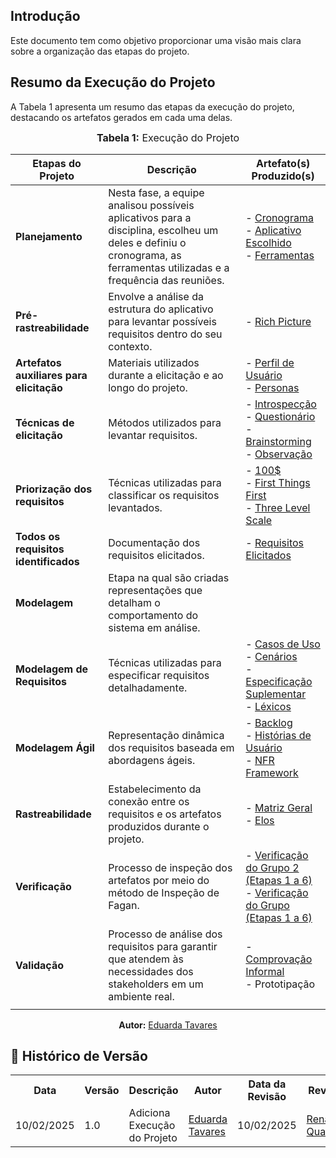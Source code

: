 ## Introdução  
Este documento tem como objetivo proporcionar uma visão mais clara sobre a organização das etapas do projeto.  

## Resumo da Execução do Projeto  
A Tabela 1 apresenta um resumo das etapas da execução do projeto, destacando os artefatos gerados em cada uma delas.  

<center>
<font size="3"><b>Tabela 1:</b> Execução do Projeto</font>

| **Etapas do Projeto**                    | **Descrição**                                                                                                                                                           | **Artefato(s) Produzido(s)**                                                                                                                                                                                                                        |
| ---------------------------------------- | ----------------------------------------------------------------------------------------------------------------------------------------------------------------------- | --------------------------------------------------------------------------------------------------------------------------------------------------------------------------------------------------------------------------------------------------- |
| **Planejamento**                         | Nesta fase, a equipe analisou possíveis aplicativos para a disciplina, escolheu um deles e definiu o cronograma, as ferramentas utilizadas e a frequência das reuniões. | - [Cronograma](../Desenvolvimento/cronograma.md)<br>- [Aplicativo Escolhido](../Desenvolvimento/app_escolhido.md)<br>- [Ferramentas](../Desenvolvimento/ferramentas.md)                                                                             |
| **Pré-rastreabilidade**                  | Envolve a análise da estrutura do aplicativo para levantar possíveis requisitos dentro do seu contexto.                                                                 | - [Rich Picture](../Desenvolvimento/apps_avaliados.md)                                                                                                                                                                                              |
| **Artefatos auxiliares para elicitação** | Materiais utilizados durante a elicitação e ao longo do projeto.                                                                                                        | - [Perfil de Usuário](../PerfilUsuario/PerfilUser.md)<br>- [Personas](../PerfilUsuario/Personas.md)                                                                                                                                                 |
| **Técnicas de elicitação**               | Métodos utilizados para levantar requisitos.                                                                                                                            | - [Introspecção](../PerfilUsuario/Tecnicas/Introspeccao.md)<br>- [Questionário](../PerfilUsuario/Tecnicas/Questionario.md)<br>- [Brainstorming](../PerfilUsuario/Tecnicas/Brainstorm.md)<br>- [Observação](../PerfilUsuario/Tecnicas/Observacao.md) |
| **Priorização dos requisitos**           | Técnicas utilizadas para classificar os requisitos levantados.                                                                                                          | - [100$](../PerfilUsuario/TecnicasPrior/100.md)<br>- [First Things First](../PerfilUsuario/TecnicasPrior/FirstThingsFirst.md)<br>- [Three Level Scale](../PerfilUsuario/TecnicasPrior/Three.md)                                                     |
| **Todos os requisitos identificados**    | Documentação dos requisitos elicitados.                                                                                                                                 | - [Requisitos Elicitados](../PerfilUsuario/Tecnicas/Requisitosel.md)                                                                                                                                                                                |
| **Modelagem**                            | Etapa na qual são criadas representações que detalham o comportamento do sistema em análise.                                                                            |                                                                                                                                                                                                                                                     |
| **Modelagem de Requisitos**              | Técnicas utilizadas para especificar requisitos detalhadamente.                                                                                                         | - [Casos de Uso](../Modelagem/Caso_de_uso.md)<br>- [Cenários](../Modelagem/Cenario.md)<br>- [Especificação Suplementar](../Modelagem/Especificacao.md)<br>- [Léxicos](../Modelagem/Lexicos.md)                                                      |
| **Modelagem Ágil**                       | Representação dinâmica dos requisitos baseada em abordagens ágeis.                                                                                                      | - [Backlog](../Modelagem/Agil/Backlog.md)<br>- [Histórias de Usuário](../Modelagem/Agil/historia.md)<br>- [NFR Framework](../Modelagem/Agil/NFRs.md)                                                                                                |
| **Rastreabilidade**                      | Estabelecimento da conexão entre os requisitos e os artefatos produzidos durante o projeto.                                                                             | - [Matriz Geral](../Rastreabilidade/Matriz.md)<br>- [Elos](../Rastreabilidade/Elos.md)                                                                                                                                                              |
| **Verificação**                          | Processo de inspeção dos artefatos por meio do método de Inspeção de Fagan.                                                                                             | - [Verificação do Grupo 2 (Etapas 1 a 6)](../Verificacao/inspecoes/grupo02/entrega1.md)<br>- [Verificação do Grupo (Etapas 1 a 6)](../Verificacao/inspecoes/grupo01/entrega1.md)                                                                    |
| **Validação**                            | Processo de análise dos requisitos para garantir que atendem às necessidades dos stakeholders em um ambiente real.                                                      | - [Comprovação Informal](../Verificacao/validacao/comprovacao.md)<br>- Prototipação                                                                                                                                                                 |
|                                          |

<p align="center"><b>Autor:</b> <a href="https://github.com/erteduarda">Eduarda Tavares</a></p> 
</center>

## :round_pushpin: Histórico de Versão 

<div align="center">
    <table>
        <tr>
            <th>Data</th>
            <th>Versão</th>
            <th>Descrição</th>
            <th>Autor</th>
            <th>Data da Revisão</th>
            <th>Revisor</th>
        </tr>
        <tr>
            <td>10/02/2025</td>
            <td>1.0</td>
            <td>Adiciona Execução do Projeto</td>
            <td><a href="https://github.com/erteduarda">Eduarda Tavares</a></td>
            <td>10/02/2025</td>
            <td><a href="https://github.com/Renatinha28">Renata Quadros</a></td>
        </tr>
    </table>
</div>